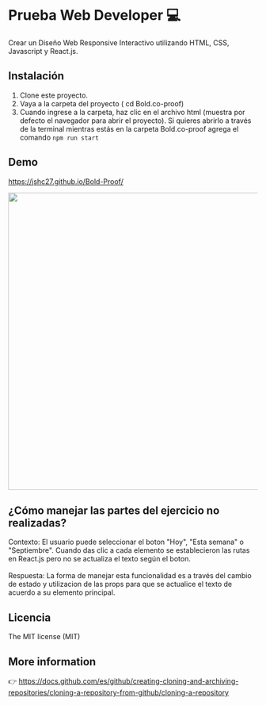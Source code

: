 # Prueba Web Developer  :computer:

Crear un Diseño Web Responsive Interactivo utilizando HTML, CSS, Javascript y React.js.  

## Instalación

1. Clone este proyecto.
2. Vaya a la carpeta del proyecto ( cd Bold.co-proof)
3. Cuando ingrese a la carpeta, haz clic en el archivo html (muestra por defecto el navegador para abrir el proyecto).
Si quieres abrirlo a través de la terminal mientras estás en la carpeta Bold.co-proof agrega el comando <code>npm run start</code>

## Demo 

https://jshc27.github.io/Bold-Proof/

<div>
  <img src="https://user-images.githubusercontent.com/56690309/126195275-64f13d8c-995c-4751-a9d4-5667774b2be1.png" width="600px">
</div>

## ¿Cómo manejar las partes del ejercicio no realizadas?

Contexto: El usuario puede seleccionar el boton "Hoy", "Esta semana" o "Septiembre". Cuando das clic a cada elemento se establecieron las rutas en React.js pero no se actualiza el texto según el boton.<br>
<br>
Respuesta: La forma de manejar esta funcionalidad es a través del cambio de estado y utilizacion de las props para que se actualice el texto de acuerdo a su elemento principal. 




## Licencia
The MIT license (MIT)

## More information
👉 https://docs.github.com/es/github/creating-cloning-and-archiving-repositories/cloning-a-repository-from-github/cloning-a-repository
